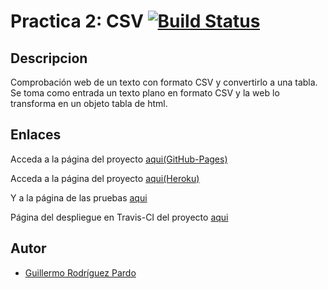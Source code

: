 Practica 2: CSV [![Build Status](https://travis-ci.org/PL2015/PL015-CSV.svg?branch=gh-pages)](https://travis-ci.org/PL2015/PL015-CSV)
===============

## Descripcion

Comprobación web de un texto con formato CSV y convertirlo a una tabla.
Se toma como entrada un texto plano en formato CSV y la web lo transforma en un objeto tabla de html. 

## Enlaces

Acceda a la página del proyecto [aqui(GitHub-Pages)](https://pl2015.github.io/PL015-CSV/)

Acceda a la página del proyecto [aqui(Heroku)](https://immense-depths-7290.herokuapp.com/)

Y a la página de las pruebas [aqui](https://pl2015.github.io/PL015-CSV/test.html)

Página del despliegue en Travis-CI del proyecto [aqui](https://travis-ci.org/PL2015/PL015-CSV)

## Autor

* [Guillermo Rodríguez Pardo](http://wyllman.github.io/)



